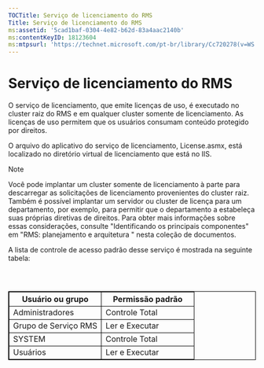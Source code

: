 ```yaml
---
TOCTitle: Serviço de licenciamento do RMS
Title: Serviço de licenciamento do RMS
ms:assetid: '5cad1baf-0304-4e82-b62d-83a4aac2140b'
ms:contentKeyID: 18123604
ms:mtpsurl: 'https://technet.microsoft.com/pt-br/library/Cc720278(v=WS.10)'
---
```


Serviço de licenciamento do RMS
===============================

O serviço de licenciamento, que emite licenças de uso, é executado no cluster raiz do RMS e em qualquer cluster somente de licenciamento. As licenças de uso permitem que os usuários consumam conteúdo protegido por direitos.

O arquivo do aplicativo do serviço de licenciamento, License.asmx, está localizado no diretório virtual de licenciamento que está no IIS.


> [!NOTE]  
> Você pode implantar um cluster somente de licenciamento à parte para descarregar as solicitações de licenciamento provenientes do cluster raiz. Também é possível implantar um servidor ou cluster de licença para um departamento, por exemplo, para permitir que o departamento a estabeleça suas próprias diretivas de direitos. Para obter mais informações sobre essas considerações, consulte "Identificando os principais componentes" em "RMS: planejamento e arquitetura " nesta coleção de documentos.

A lista de controle de acesso padrão desse serviço é mostrada na seguinte tabela:

###  

 
<table style="border:1px solid black;">
<colgroup>
<col width="50%" />
<col width="50%" />
</colgroup>
<thead>
<tr class="header">
<th style="border:1px solid black;" >Usuário ou grupo</th>
<th style="border:1px solid black;" >Permissão padrão</th>
</tr>
</thead>
<tbody>
<tr class="odd">
<td style="border:1px solid black;">Administradores</td>
<td style="border:1px solid black;">Controle Total</td>
</tr>
<tr class="even">
<td style="border:1px solid black;">Grupo de Serviço RMS</td>
<td style="border:1px solid black;">Ler e Executar</td>
</tr>
<tr class="odd">
<td style="border:1px solid black;">SYSTEM</td>
<td style="border:1px solid black;">Controle Total</td>
</tr>
<tr class="even">
<td style="border:1px solid black;">Usuários</td>
<td style="border:1px solid black;">Ler e Executar</td>
</tr>
</tbody>
</table>
